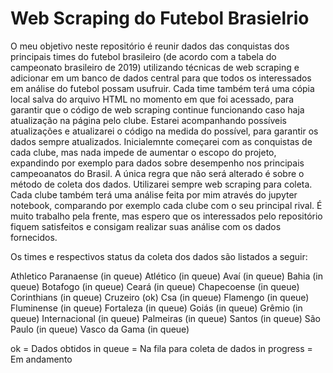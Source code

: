 # Web Scraping do Futebol Brasielrio

  O meu objetivo neste repositório é reunir dados das conquistas dos principais times do futebol brasileiro (de acordo com a tabela do campeonato brasileiro de 2019) utilizando técnicas de web scraping e adicionar em um banco de dados central para que todos os interessados em análise do futebol possam usufruir.
  Cada time também terá uma cópia local salva do arquivo HTML no  momento em que foi acessado, para garantir que o código de web scraping continue funcionando caso haja atualização na página pelo clube.
  Estarei acompanhando possíveis atualizações e atualizarei o código na medida do possível, para garantir os dados sempre atualizados.
  Inicialemnte começarei com as conquistas de cada clube, mas nada impede de aumentar o escopo do projeto, expandindo por exemplo para dados sobre desempenho nos principais campeoanatos do Brasil.
  A única regra que não será alterado é sobre o método de coleta dos dados. Utilizarei sempre web scraping para coleta.
  Cada clube também terá uma análise feita por mim através do jupyter notebook, comparando por exemplo cada clube com o seu principal rival.
  É muito trabalho pela frente, mas espero que os interessados pelo repositório fiquem satisfeitos e consigam realizar suas análise com os dados fornecidos.

Os times e respectivos status da coleta dos dados são listados a seguir:

Athletico Paranaense (in queue)
Atlético (in queue)
Avaí (in queue)
Bahia (in queue)
Botafogo (in queue)
Ceará (in queue)
Chapecoense (in queue)
Corinthians (in queue)
Cruzeiro (ok)
Csa (in queue)
Flamengo (in queue)
Fluminense (in queue)
Fortaleza (in queue)
Goiás (in queue)
Grêmio (in queue)
Internacional (in queue)
Palmeiras (in queue)
Santos (in queue)
São Paulo (in queue)
Vasco da Gama (in queue)

ok = Dados obtidos
in queue = Na fila para coleta de dados
in progress = Em andamento

